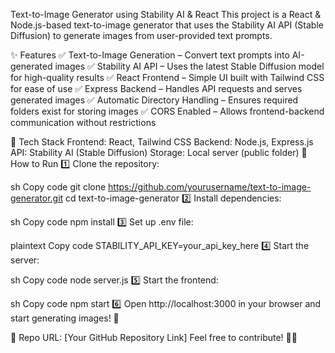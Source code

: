 Text-to-Image Generator using Stability AI & React
This project is a React & Node.js-based text-to-image generator that uses the Stability AI API (Stable Diffusion) to generate images from user-provided text prompts.

✨ Features
✅ Text-to-Image Generation – Convert text prompts into AI-generated images
✅ Stability AI API – Uses the latest Stable Diffusion model for high-quality results
✅ React Frontend – Simple UI built with Tailwind CSS for ease of use
✅ Express Backend – Handles API requests and serves generated images
✅ Automatic Directory Handling – Ensures required folders exist for storing images
✅ CORS Enabled – Allows frontend-backend communication without restrictions

🔧 Tech Stack
Frontend: React, Tailwind CSS
Backend: Node.js, Express.js
API: Stability AI (Stable Diffusion)
Storage: Local server (public folder)
🚀 How to Run
1️⃣ Clone the repository:

sh
Copy code
git clone https://github.com/yourusername/text-to-image-generator.git
cd text-to-image-generator
2️⃣ Install dependencies:

sh
Copy code
npm install
3️⃣ Set up .env file:

plaintext
Copy code
STABILITY_API_KEY=your_api_key_here
4️⃣ Start the server:

sh
Copy code
node server.js
5️⃣ Start the frontend:

sh
Copy code
npm start
6️⃣ Open http://localhost:3000 in your browser and start generating images! 🎨

🔗 Repo URL: [Your GitHub Repository Link]
Feel free to contribute! 🚀✨
